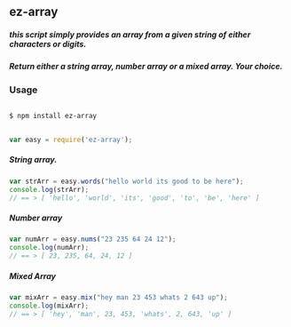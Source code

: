 ## ez-array
##### this script simply provides an array from a given string of either characters or digits.
##### Return either a string array, number array or a mixed array. Your choice.

### Usage 
```bash

$ npm install ez-array
```



```js

var easy = require('ez-array');
```
##### String array.
```js
var strArr = easy.words("hello world its good to be here");
console.log(strArr);
// == > [ 'hello', 'world', 'its', 'good', 'to', 'be', 'here' ]
```
##### Number array
```js
var numArr = easy.nums("23 235 64 24 12");
console.log(numArr);
// == > [ 23, 235, 64, 24, 12 ]
```
##### Mixed Array
```js
var mixArr = easy.mix("hey man 23 453 whats 2 643 up");
console.log(mixArr);
// == > [ 'hey', 'man', 23, 453, 'whats', 2, 643, 'up' ]
```
